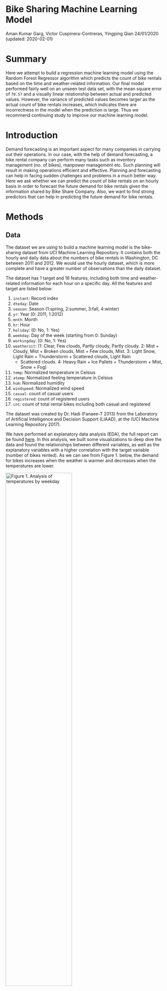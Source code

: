 Bike Sharing Machine Learning Model
================
Aman Kumar Garg, Victor Cuspinera-Contreras, Yingping Qian
24/01/2020 (updated: 2020-02-01)

# Summary

Here we attempt to build a regression machine learning model using the
Random Forest Regressor algorithm which predicts the count of bike
rentals based on the time and weather-related information. Our final
model performed fairly well on an unseen test data set, with the mean
square error of `70.57` and a visually linear relationship between
actual and predicted values. However, the variance of predicted values
becomes larger as the actual count of bike rentals increases, which
indicates there are incorrectness in the model when the prediction is
large. Thus we recommend continuing study to improve our machine
learning model.

# Introduction

Demand forecasting is an important aspect for many companies in carrying
out their operations. In our case, with the help of demand forecasting,
a bike rental company can perform many tasks such as inventory
management (no. of bikes), manpower management etc. Such planning will
result in making operations efficient and effective. Planning and
forecasting can help in facing sudden challenges and problems in a much
better way. Here we ask whether we can predict the count of bike rentals
on an hourly basis in order to forecast the future demand for bike
rentals given the information shared by Bike Share Company. Also, we
want to find strong predictors that can help in predicting the future
demand for bike rentals.

# Methods

## Data

The dataset we are using to build a machine learning model is the
bike-sharing dataset from UCI Machine Learning Repository. It contains
both the hourly and daily data about the numbers of bike rentals in
Washington, DC between 2011 and 2012. We would use the hourly dataset,
which is more complete and have a greater number of observations than
the daily dataset.

The dataset has 1 target and 16 features, including both time and
weather-related information for each hour on a specific day. All the
features and target are listed below:

1.  `instant`: Record index  
2.  `dteday`: Date  
3.  `season`: Season (1:spring, 2:summer, 3:fall, 4:winter)  
4.  `yr`: Year (0: 2011, 1:2012)  
5.  `mnth`: Month  
6.  `hr`: Hour  
7.  `holiday`: (0: No, 1: Yes)  
8.  `weekday`: Day of the week (starting from 0: Sunday)  
9.  `workingday`: (0: No, 1: Yes)  
10. `weathersit`: (1: Clear, Few clouds, Partly cloudy, Partly cloudy.
    2: Mist + Cloudy, Mist + Broken clouds, Mist + Few clouds, Mist. 3:
    Light Snow, Light Rain + Thunderstorm + Scattered clouds, Light Rain
    + Scattered clouds. 4: Heavy Rain + Ice Pallets + Thunderstorm +
    Mist, Snow + Fog)  
11. `temp`: Normalized temperature in Celsius  
12. `atemp`: Normalized feeling temperature in Celsius  
13. `hum`: Normalized humidity  
14. `windspeed`: Normalized wind speed  
15. `casual`: count of casual users  
16. `registered`: count of registered users  
17. `cnt`: count of total rental bikes including both casual and
    registered

The dataset was created by Dr. Hadi (Fanaee-T 2013) from the Laboratory
of Artificial Intelligence and Decision Support (LIAAD), at the (UCI
Machine Learning Repository 2017).

We have performed an explanatory data analysis (EDA), the full report
can be found
[here](https://github.com/UBC-MDS/DSCI_522_Group_409/blob/master/eda/EDA_summary.md).
In this analysis, we built some visualizations to deep dive the data and
found the relationships between different variables, as well as the
explanatory variables with a higher correlation with the target variable
(number of bikes rented). As we can see from Figure 1. below, the demand
for bikes increases when the weather is warmer and decreases when the
temperatures are
lower.

<div class="figure">

<img src="../img/fig_2b_workingday.png" alt="Figure 1. Analysis of temperatures by weekday" width="65%" />

<p class="caption">

Figure 1. Analysis of temperatures by weekday

</p>

</div>

Another visualization we want to point out is the heatmap outlining how
the day of week and hour of day affect the count of bike rental. We
found that people use bike rentals mainly for work and school on
weekdays showing the peak of the demand in two times of the day.
Besides, people use rental bikes between 11 am and 4 pm during
weekends.

<br>

<div class="figure">

<img src="../img/fig_3_hr.png" alt="Figure 2. Analysis per hour and weekday" width="70%" />

<p class="caption">

Figure 2. Analysis per hour and weekday

</p>

</div>

The correlation matrix between features and features, features and
target is shown
below.

<div class="figure">

<img src="../img/fig_5_corr.png" alt="Figure 3. Correlation matrix" width="70%" />

<p class="caption">

Figure 3. Correlation matrix

</p>

</div>

## Analysis

The [Random Forest
Regressor](https://scikit-learn.org/stable/modules/generated/sklearn.ensemble.RandomForestRegressor.html)
from Scikit-learn (Pedregosa et al. 2011) was used as the final model to
build a regression model to predict the count of bike rentals on an
hourly basis. The original dataset has the categorical features
preprocessed using label encoding and numerical features preprocessed
using
[MinMaxScalar](https://scikit-learn.org/stable/modules/generated/sklearn.preprocessing.MinMaxScaler.html)
from Scikit-learn (Pedregosa et al. 2011). In order to not violate the
golden rule of machine learning, we decided to de-normalize the
numerical features before train and test data splitting and apply
feature scaling afterwards in our modelling process. We also changed
`holiday` and `workingday` to
[OneHotEncoding](https://scikit-learn.org/stable/modules/generated/sklearn.preprocessing.OneHotEncoder.html)
from Scikit-learn.(Pedregosa et al. 2011)

All variables included in the original dataset, except `instant`,
`dteday`, `yr`, `casual` and `registered`, were used to fit the training
data. The hyperparameters (i.e. ‘max\_depth’ and ‘n\_estimators’) were
chosen used 5-fold cross-validation with mean squared error as the
regression metric.

The R (R Core Team 2019) and Python (Van Rossum and Drake 2009)
programming langues and the following R and Python packages were used to
perform the analysis: caret (Jed Wing et al. 2019), docop (de Jonge
2018), knitr (Xie 2014), tidyverse (Wickham 2017), pandas (McKinney and
others 2010), scikit-learn (Pedregosa et al. 2011), altair (Sievert
2018), scipy (Virtanen et al. 2019), numpy (Oliphant 2006), docop
(Keleshev 2014), os (Van Rossum and Drake 2009), ast (Van Rossum and
Drake 2009), seaborn (Waskom 2020), kabelextra (Zhu 2019). The code used
to perform the analysis and create this report can be found
[here](https://github.com/UBC-MDS/DSCI_522_Group_409).

# Results & Discussion

To make the prediction model, it is required to test different models
and check which model fits best. There are several methods available to
check which model is best suited for the bike rental data. For this
problem, we have used `mean_squared_error` and calculated the error for
both training and testing error as shown below. Moreover, we have also
tuned hyperparameters to get the best model with the best
hyperparameters.

<table class="table table-striped" style="width: auto !important; margin-left: auto; margin-right: auto;">

<caption>

Table 1. Training and Testing error for k-nearest neighbors,
RandomForest and Linear Regression.

</caption>

<thead>

<tr>

<th style="text-align:right;">

index

</th>

<th style="text-align:left;">

Model

</th>

<th style="text-align:right;">

Train.Error

</th>

<th style="text-align:right;">

Test.Error

</th>

<th style="text-align:right;">

Train.r2.score

</th>

<th style="text-align:right;">

Test.r2.score

</th>

<th style="text-align:left;">

Best.Parameters

</th>

<th style="text-align:right;">

Computational.Time..sec.

</th>

</tr>

</thead>

<tbody>

<tr>

<td style="text-align:right;">

0

</td>

<td style="text-align:left;">

LinearRegression

</td>

<td style="text-align:right;">

147.90577

</td>

<td style="text-align:right;">

145.60746

</td>

<td style="text-align:right;">

0.3373166

</td>

<td style="text-align:right;">

0.3466707

</td>

<td style="text-align:left;">

{‘normalize’: False}

</td>

<td style="text-align:right;">

0.0866139

</td>

</tr>

<tr>

<td style="text-align:right;">

0

</td>

<td style="text-align:left;">

KNN

</td>

<td style="text-align:right;">

72.18613

</td>

<td style="text-align:right;">

78.42565

</td>

<td style="text-align:right;">

0.8421504

</td>

<td style="text-align:right;">

0.8104686

</td>

<td style="text-align:left;">

{‘n\_neighbors’: 15}

</td>

<td style="text-align:right;">

1.5094521

</td>

</tr>

<tr>

<td style="text-align:right;">

0

</td>

<td style="text-align:left;">

RandomForest

</td>

<td style="text-align:right;">

63.72580

</td>

<td style="text-align:right;">

70.57363

</td>

<td style="text-align:right;">

0.8769826

</td>

<td style="text-align:right;">

0.8465207

</td>

<td style="text-align:left;">

{‘max\_depth’: 10, ‘n\_estimators’: 100}

</td>

<td style="text-align:right;">

125.6313949

</td>

</tr>

</tbody>

</table>

As we can see above, `RandomForest` from (Pedregosa et al. 2011) is the
best model with minimum training and testing error. By hyperparameter
tuning, we get best hyper parameters as `{'max_depth': 10,
'n_estimators': 100}`.

It is possible to see the feature importance through random forest
regression. We have plotted the feature importance for all the features
as shown
below.

<div class="figure">

<img src="../result/feature_importance.png" alt="Figure 3: The plot for importance for predictors." width="85%" />

<p class="caption">

Figure 3: The plot for importance for predictors.

</p>

</div>

The variable `hr` is the most important feature to predict bike
ridership. The second most important feature is `temp`. It is also
interesting to know if it is a working day or not which also matters in
predicting the number of bike rentals.

In order to visualize the results, we also plotted the point graph
between actual rides and predicted rides. The predicted rides are from
test data set using the best model,
`RandomForest`.

<div class="figure">

<img src="../result/fig_result.png" alt="Figure 4: The plot for predicted and actual rides" width="85%" />

<p class="caption">

Figure 4: The plot for predicted and actual rides

</p>

</div>

The relationship is looking very linear which means that predicted
values are close to the actual values. The model can be used to predict
the ridership in the future given the input features.

In order to improve our model further, we can perform more feature
engineering and can potentially use One hot encoding instead of Label
encoding on features such as week day and seasons. Then, we can check if
there is an improvement in the training and testing errors.

# References

<div id="refs" class="references">

<div id="ref-docoptr">

de Jonge, Edwin. 2018. *Docopt: Command-Line Interface Specification
Language*. <https://CRAN.R-project.org/package=docopt>.

</div>

<div id="ref-hadi">

Fanaee-T, Hadi. 2013. “Bike Sharing Dataset Data Set.” University of
Porto, INESC Porto, Campus da FEUP, Rua Dr. Roberto Frias, 378, 4200 -
465 Porto, Portugal: Laboratory of Artificial Intelligence; Decision
Support (LIAAD); Machine, Learning Repository, UCI.
<https://archive.ics.uci.edu/ml/datasets/bike+sharing+dataset>.

</div>

<div id="ref-caret">

Jed Wing, Max Kuhn. Contributions from, Steve Weston, Andre Williams,
Chris Keefer, Allan Engelhardt, Tony Cooper, Zachary Mayer, et al. 2019.
*Caret: Classification and Regression Training*.
<https://CRAN.R-project.org/package=caret>.

</div>

<div id="ref-docopt">

Keleshev, Vladimir. 2014. *Docopt: Command-Line Interface Description
Language*. <https://github.com/docopt/docopt>.

</div>

<div id="ref-pandas">

McKinney, Wes, and others. 2010. “Data Structures for Statistical
Computing in Python.” In *Proceedings of the 9th Python in Science
Conference*, 445:51–56. Austin, TX.

</div>

<div id="ref-numpy">

Oliphant, Travis E. 2006. *A Guide to Numpy*. Vol. 1. Trelgol Publishing
USA.

</div>

<div id="ref-scikit">

Pedregosa, F., G. Varoquaux, A. Gramfort, V. Michel, B. Thirion, O.
Grisel, M. Blondel, et al. 2011. “Scikit-Learn: Machine Learning in
Python.” *Journal of Machine Learning Research* 12: 2825–30.

</div>

<div id="ref-r">

R Core Team. 2019. *R: A Language and Environment for Statistical
Computing*. Vienna, Austria: R Foundation for Statistical Computing.
<https://www.R-project.org/>.

</div>

<div id="ref-altair">

Sievert, Jacob VanderPlas AND Brian E. Granger AND Jeffrey Heer AND
Dominik Moritz AND Kanit Wongsuphasawat AND Arvind Satyanarayan AND
Eitan Lees AND Ilia Timofeev AND Ben Welsh AND Scott. 2018. “Altair:
Interactive Statistical Visualizations for Python.” *The Journal of Open
Source Software* 3 (32). <http://idl.cs.washington.edu/papers/altair>.

</div>

<div id="ref-uic_repo">

UCI Machine Learning Repository. 2017. University of California, Irvine,
School of Information; Computer Sciences.
<http://archive.ics.uci.edu/ml>.

</div>

<div id="ref-python">

Van Rossum, Guido, and Fred L. Drake. 2009. *Python 3 Reference Manual*.
Scotts Valley, CA: CreateSpace.

</div>

<div id="ref-scipy">

Virtanen, Pauli, Ralf Gommers, Travis E. Oliphant, Matt Haberland, Tyler
Reddy, David Cournapeau, Evgeni Burovski, et al. 2019. “SciPy
1.0–Fundamental Algorithms for Scientific Computing in Python.” *arXiv
E-Prints*, July, arXiv:1907.10121.

</div>

<div id="ref-seaborn">

Waskom, Michael. 2020. *Seaborn: Statistical Data Visualization*.
<https://seaborn.pydata.org>.

</div>

<div id="ref-tidyverse">

Wickham, Hadley. 2017. *Tidyverse: Easily Install and Load the
’Tidyverse’*. <https://CRAN.R-project.org/package=tidyverse>.

</div>

<div id="ref-knitr">

Xie, Yihui. 2014. “Knitr: A Comprehensive Tool for Reproducible Research
in R.” In *Implementing Reproducible Computational Research*, edited by
Victoria Stodden, Friedrich Leisch, and Roger D. Peng. Chapman;
Hall/CRC. <http://www.crcpress.com/product/isbn/9781466561595>.

</div>

<div id="ref-kable">

Zhu, Hao. 2019. *KableExtra: Construct Complex Table with ’Kable’ and
Pipe Syntax*.
<https://cran.r-project.org/web/packages/kableExtra/index.html>.

</div>

</div>
